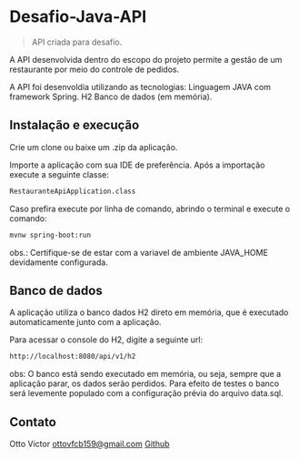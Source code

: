 # Desafio-Java-API
> API criada para desafio.

A API desenvolvida dentro do escopo do projeto permite a gestão de um restaurante por meio do controle de pedidos.

A API foi desenvoldia utilizando as tecnologias:
Linguagem JAVA com framework Spring.
H2 Banco de dados (em memória).

## Instalação e execução

Crie um clone ou baixe um .zip da aplicação.

Importe a aplicação com sua IDE de preferência. Após a importação execute a seguinte classe:
```sh
RestauranteApiApplication.class
```

Caso prefira execute por linha de comando, abrindo o terminal e execute o comando:
```sh
mvnw spring-boot:run
```
obs.: Certifique-se de estar com a variavel de ambiente JAVA_HOME devidamente configurada.

## Banco de dados

A aplicação utiliza o banco dados H2 direto em memória, que é executado automaticamente junto com a aplicação.

Para acessar o console do H2, digite a seguinte url:
```sh
http://localhost:8080/api/v1/h2
```
obs: O banco está sendo executado em memória, ou seja, sempre que a aplicação parar, os dados serão perdidos. Para efeito de testes o banco será levemente populado com a configuração prévia do arquivo data.sql.

## Contato

Otto Victor
ottovfcb159@gmail.com
[Github](https://github.com/ottovfcb)